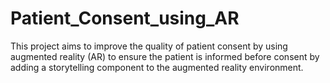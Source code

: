 # Patient_Consent_using_AR
This project aims to improve the quality of patient consent by using augmented reality (AR) to ensure the patient is informed before consent by adding a storytelling component to the augmented reality environment.  
